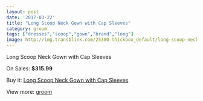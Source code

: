 ```yaml
---
layout: post
date: '2017-03-22'
title: "Long Scoop Neck Gown with Cap Sleeves"
category: groom
tags: ["dresses","scoop","gown","brand","long"]
image: http://img.transblink.com/25380-thickbox_default/long-scoop-neck-gown-with-cap-sleeves.jpg
---
```

Long Scoop Neck Gown with Cap Sleeves

On Sales: **$315.99**
<a href="https://www.transblink.com/en/groom/7998-long-scoop-neck-gown-with-cap-sleeves.html"><amp-img layout="responsive" width="600" height="600" src="//img.transblink.com/25380-thickbox_default/long-scoop-neck-gown-with-cap-sleeves.jpg" alt="Long Scoop Neck Gown with Cap Sleeves 0" /></a>
<a href="https://www.transblink.com/en/groom/7998-long-scoop-neck-gown-with-cap-sleeves.html"><amp-img layout="responsive" width="600" height="600" src="//img.transblink.com/25382-thickbox_default/long-scoop-neck-gown-with-cap-sleeves.jpg" alt="Long Scoop Neck Gown with Cap Sleeves 1" /></a>
<a href="https://www.transblink.com/en/groom/7998-long-scoop-neck-gown-with-cap-sleeves.html"><amp-img layout="responsive" width="600" height="600" src="//img.transblink.com/25381-thickbox_default/long-scoop-neck-gown-with-cap-sleeves.jpg" alt="Long Scoop Neck Gown with Cap Sleeves 2" /></a>

Buy it: [Long Scoop Neck Gown with Cap Sleeves](https://www.transblink.com/en/groom/7998-long-scoop-neck-gown-with-cap-sleeves.html "Long Scoop Neck Gown with Cap Sleeves")

View more: [groom](https://www.transblink.com/en/61-groom "groom")